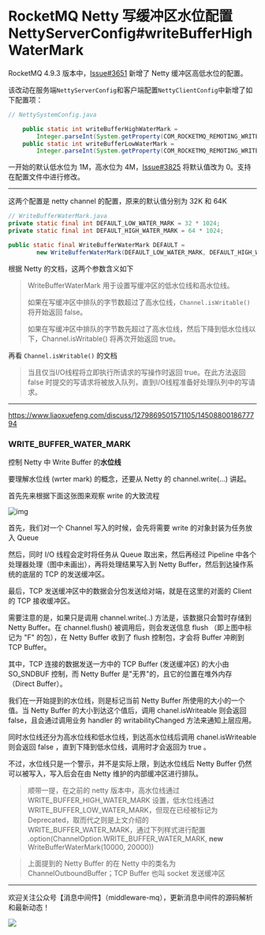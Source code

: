 # RocketMQ Netty 写缓冲区水位配置 NettyServerConfig#writeBufferHighWaterMark

RocketMQ 4.9.3 版本中，[Issue#3651](https://github.com/apache/rocketmq/issues/3651) 新增了 Netty 缓冲区高低水位的配置。

该改动在服务端`NettyServerConfig`和客户端配置`NettyClientConfig`中新增了如下配置项：

```java
// NettySystemConfig.java

    public static int writeBufferHighWaterMark =
        Integer.parseInt(System.getProperty(COM_ROCKETMQ_REMOTING_WRITE_BUFFER_HIGH_WATER_MARK_VALUE, "4194304"));//4M
    public static int writeBufferLowWaterMark =
        Integer.parseInt(System.getProperty(COM_ROCKETMQ_REMOTING_WRITE_BUFFER_LOW_WATER_MARK, "1048576")); //1MB
```

一开始的默认低水位为 1M，高水位为 4M，[Issue#3825](https://github.com/apache/rocketmq/issues/3825) 将默认值改为 0。支持在配置文件中进行修改。

---

这两个配置是 netty channel 的配置，原来的默认值分别为 32K 和 64K

```java
// WriteBufferWaterMark.java
private static final int DEFAULT_LOW_WATER_MARK = 32 * 1024;
private static final int DEFAULT_HIGH_WATER_MARK = 64 * 1024;

public static final WriteBufferWaterMark DEFAULT =
        new WriteBufferWaterMark(DEFAULT_LOW_WATER_MARK, DEFAULT_HIGH_WATER_MARK, false);
```

根据 Netty 的文档，这两个参数含义如下

> WriteBufferWaterMark 用于设置写缓冲区的低水位线和高水位线。 
>
> 如果在写缓冲区中排队的字节数超过了高水位线，`Channel.isWritable()` 将开始返回 false。 
>
> 如果在写缓冲区中排队的字节数先超过了高水位线，然后下降到低水位线以下，Channel.isWritable() 将再次开始返回 true。

再看 `Channel.isWritable()` 的文档

> 当且仅当I/O线程将立即执行所请求的写操作时返回 true。在此方法返回 false 时提交的写请求将被放入队列，直到I/O线程准备好处理队列中的写请求。

---

https://www.liaoxuefeng.com/discuss/1279869501571105/1450880018677794

### WRITE_BUFFER_WATER_MARK

控制 Netty 中 Write Buffer 的**水位线**

要理解水位线 (wrter mark) 的概念，还要从 Netty 的 channel.write(...) 讲起。

首先先来根据下面这张图来观察 write 的大致流程

![img](https://scarb-images.oss-cn-hangzhou.aliyuncs.com/img/202308061642878.png)

首先，我们对一个 Channel 写入的时候，会先将需要 write 的对象封装为任务放入 Queue

然后，同时 I/O 线程会定时将任务从 Queue 取出来，然后再经过 Pipeline 中各个处理器处理（图中未画出），再将处理结果写入到 Netty Buffer，然后到达操作系统的底层的 TCP 的发送缓冲区。

最后，TCP 发送缓冲区中的数据会分包发送给对端，就是在这里的对面的 Client 的 TCP 接收缓冲区。

需要注意的是，如果只是调用 channel.write(..) 方法是，该数据只会暂时存储到 Netty Buffer。在 channel.flush() 被调用后，则会发送信息 flush （即上图中标记为 "F" 的包），在 Netty Buffer 收到了 flush 控制包，才会将 Buffer 冲刷到 TCP Buffer。

其中，TCP 连接的数据发送一方中的 TCP Buffer (发送缓冲区) 的大小由 SO_SNDBUF 控制，而 Netty Buffer 是"无界"的，且它的位置在堆外内存（Direct Buffer）。

我们在一开始提到的水位线，则是标记当前 Netty Buffer 所使用的大小的一个值。当 Netty Buffer 的大小到达这个值后，调用 chanel.isWriteable 则会返回 false，且会通过调用业务 handler 的 writabilityChanged 方法来通知上层应用。

同时水位线还分为高水位线和低水位线，到达高水位线后调用 chanel.isWriteable 则会返回 false ，直到下降到低水位线，调用时才会返回为 true 。

不过，水位线只是一个警示，并不是实际上限，到达水位线后 Netty Buffer 仍然可以被写入，写入后会在由 Netty 维护的内部缓冲区进行排队。

> 顺带一提，在之前的 netty 版本中，高水位线通过 WRITE_BUFFER_HIGH_WATER_MARK 设置，低水位线通过 WRITE_BUFFER_LOW_WATER_MARK，但现在已经被标记为 Deprecated，取而代之则是上文介绍的 WRITE_BUFFER_WATER_MARK，通过下列样式进行配置 .option(ChannelOption.WRITE_BUFFER_WATER_MARK, **new** WriteBufferWaterMark(10000, 20000))

> 上面提到的 Netty Buffer 的在 Netty 中的类名为 ChannelOutboundBuffer；TCP Buffer 也叫 socket 发送缓冲区

---

欢迎关注公众号【消息中间件】（middleware-mq），更新消息中间件的源码解析和最新动态！

![](https://scarb-images.oss-cn-hangzhou.aliyuncs.com/img/202205170102971.jpg)
